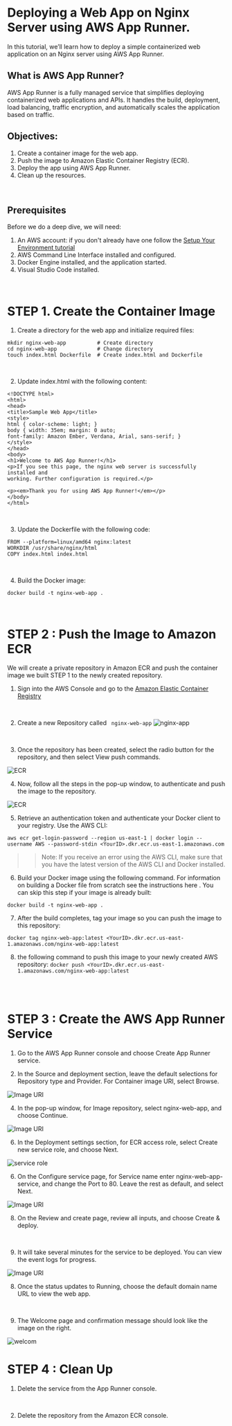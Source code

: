 # Deploying a Web App on Nginx Server using AWS App Runner.

In this tutorial, we’ll learn how to deploy a simple containerized web application on an Nginx server using AWS App Runner.

## What is AWS App Runner?
AWS App Runner is a fully managed service that simplifies deploying containerized web applications and APIs. It handles the build, deployment, load balancing, traffic encryption, and automatically scales the application based on traffic.

## Objectives:

1. Create a container image for the web app.
2. Push the image to Amazon Elastic Container Registry (ECR).
3. Deploy the app using AWS App Runner.
4. Clean up the resources.
<br>

## Prerequisites
Before we do a deep dive, we will need:

1. An AWS account: if you don't already have one follow the [Setup Your Environment tutorial](https://aws.amazon.com/getting-started/guides/setup-environment/)
2. AWS Command Line Interface installed and configured. 
3. Docker Engine installed, and the application started.
4. Visual Studio Code installed.  
<br>

# STEP 1. Create the Container Image

1. Create a directory for the web app and initialize required files:

```
mkdir nginx-web-app          # Create directory
cd nginx-web-app             # Change directory
touch index.html Dockerfile  # Create index.html and Dockerfile
```
<br>

2. Update index.html with the following content:
```
<!DOCTYPE html>
<html>
<head>
<title>Sample Web App</title>
<style>
html { color-scheme: light; }
body { width: 35em; margin: 0 auto;
font-family: Amazon Ember, Verdana, Arial, sans-serif; }
</style>
</head>
<body>
<h1>Welcome to AWS App Runner!</h1>
<p>If you see this page, the nginx web server is successfully installed and
working. Further configuration is required.</p>

<p><em>Thank you for using AWS App Runner!</em></p>
</body>
</html>
```
<br>

3. Update the Dockerfile with the following code:
```
FROM --platform=linux/amd64 nginx:latest
WORKDIR /usr/share/nginx/html
COPY index.html index.html
```
<br>

4. Build the Docker image:
```
docker build -t nginx-web-app .
```
<br>

# STEP 2 : Push the Image to Amazon ECR

We will create a private repository in Amazon ECR and push the container image we built STEP 1 to the newly created repository.


1. Sign into the AWS Console and go to the [Amazon Elastic Container Registry](https://console.aws.amazon.com/ecr/home) 
<br>

2. Create a new Repository called ` nginx-web-app`
![nginx-app](https://d1.awsstatic.com/Getting%20Started/tutorials/deploy-web-app-ngnix-app-runner/web-app-nginx-apprunner-2.2.9e51f3c15d51680c58289aa616dede6b311da22d.png)
<br>

3. Once the repository has been created, select the radio button for the repository, and then select View push commands.

![ECR](https://d1.awsstatic.com/Getting%20Started/tutorials/deploy-web-app-ngnix-app-runner/web-app-nginx-apprunner-2.3.37756c8c701bc7b49f9b0ec0a69c46c6c8f47d7c.png)
<br>

4. Now, follow all the steps in the pop-up window, to authenticate and push the image to the repository.

![ECR](https://d1.awsstatic.com/Getting%20Started/tutorials/deploy-web-app-ngnix-app-runner/web-app-nginx-apprunner-2.4.e077fa58bedfd59da20b2a175f73da2f14089d72.png)
<br>

5. Retrieve an authentication token and authenticate your Docker client to your registry. Use the AWS CLI:

```aws ecr get-login-password --region us-east-1 | docker login --username AWS --password-stdin <YourID>.dkr.ecr.us-east-1.amazonaws.com```
>> Note: If you receive an error using the AWS CLI, make sure that you have the latest version of the AWS CLI and Docker installed.

6. Build your Docker image using the following command. For information on building a Docker file from scratch see the instructions here 
. You can skip this step if your image is already built:

```docker build -t nginx-web-app .```

7. After the build completes, tag your image so you can push the image to this repository:

```docker tag nginx-web-app:latest <YourID>.dkr.ecr.us-east-1.amazonaws.com/nginx-web-app:latest```

8.  the following command to push this image to your newly created AWS repository:
```docker push <YourID>.dkr.ecr.us-east-1.amazonaws.com/nginx-web-app:latest```
<br>
<br>


# STEP 3 : Create the AWS App Runner Service

1. Go to the AWS App Runner console and choose Create App Runner service.

2. In the Source and deployment section, leave the default selections for Repository type and Provider. For Container image URI, select Browse.

![Image URI](https://d1.awsstatic.com/Getting%20Started/tutorials/deploy-web-app-ngnix-app-runner/web-app-nginx-apprunner-3.2.85166afbe7c658e963fdde2c876cd2936a7bcb5e.png)
<br>

4. In the pop-up window, for Image repository, select nginx-web-app, and choose Continue.
   
![Image URI](https://d1.awsstatic.com/Getting%20Started/tutorials/deploy-web-app-ngnix-app-runner/web-app-nginx-apprunner-3.3.bd0362795dbd1ab907c2230397cebb75e1a312cb.png)
<br>

6.  In the Deployment settings section, for ECR access role, select Create new service role, and choose Next.
   
![service role](https://d1.awsstatic.com/Getting%20Started/tutorials/deploy-web-app-ngnix-app-runner/web-app-nginx-apprunner-3.4.80a4873ead30d0a6d5b5fcda5ea7e900ba532ecf.png)
<br>

6. On the Configure service page, for Service name enter nginx-web-app-service, and change the Port to 80. Leave the rest as default, and select Next.
   
![Image URI](https://d1.awsstatic.com/Getting%20Started/tutorials/deploy-web-app-ngnix-app-runner/web-app-nginx-apprunner-3.5.1824a8dfb4bd427199c49fa5a0799a0ef0460b52.png)

8. On the Review and create page, review all inputs, and choose Create & deploy. 
<br>

9. It will take several minutes for the service to be deployed. You can view the event logs for progress.

![Image URI](https://d1.awsstatic.com/Getting%20Started/tutorials/deploy-web-app-ngnix-app-runner/web-app-nginx-apprunner-3.7.aca1de008748b4d6ffe2ce5791ba0fca3f07640a.png)

8. Once the status updates to Running, choose the default domain name URL to view the web app.
<br>

9. The Welcome page and confirmation message should look like the image on the right.
    
![welcom](https://d1.awsstatic.com/Getting%20Started/tutorials/deploy-web-app-ngnix-app-runner/web-app-nginx-apprunner-3.9.bf78ed599cec057b0a60c99db738e41ed7f5cbba.png)
<br>

# STEP 4 : Clean Up

1. Delete the service from the App Runner console.
<br>

2. Delete the repository from the Amazon ECR console.

